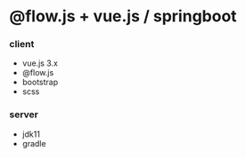 # @flow.js + vue.js / springboot

### client
 - vue.js 3.x
 - @flow.js
 - bootstrap
 - scss

### server
 - jdk11
 - gradle
